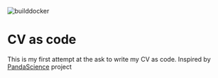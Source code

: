 ![builddocker](https://github.com/gpmontt/githublebenslauf/workflows/builddocker/badge.svg)

# CV as code 

This is my first attempt  at the ask  to write my CV as code.
Inspired by [PandaScience](https://github.com/PandaScience/FortySecondsCV) project
